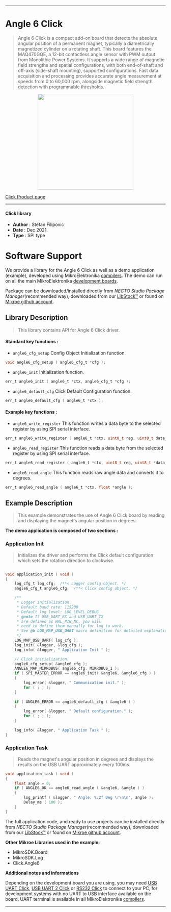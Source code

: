 
---
# Angle 6 Click

> Angle 6 Click is a compact add-on board that detects the absolute angular position of a permanent magnet, typically a diametrically magnetized cylinder on a rotating shaft. This board features the MAQ470GQE, a 12-bit contactless angle sensor with PWM output from Monolithic Power Systems. It supports a wide range of magnetic field strengths and spatial configurations, with both end-of-shaft and off-axis (side-shaft mounting), supported configurations. Fast data acquisition and processing provides accurate angle measurement at speeds from 0 to 60,000 rpm, alongside magnetic field strength detection with programmable thresholds.

<p align="center">
  <img src="https://download.mikroe.com/images/click_for_ide/angle6_click.png" height=300px>
</p>

[Click Product page](https://www.mikroe.com/angle-6-click)

---


#### Click library

- **Author**        : Stefan Filipovic
- **Date**          : Dec 2021.
- **Type**          : SPI type


# Software Support

We provide a library for the Angle 6 Click
as well as a demo application (example), developed using MikroElektronika
[compilers](https://www.mikroe.com/necto-studio).
The demo can run on all the main MikroElektronika [development boards](https://www.mikroe.com/development-boards).

Package can be downloaded/installed directly from *NECTO Studio Package Manager*(recommended way), downloaded from our [LibStock&trade;](https://libstock.mikroe.com) or found on [Mikroe github account](https://github.com/MikroElektronika/mikrosdk_click_v2/tree/master/clicks).

## Library Description

> This library contains API for Angle 6 Click driver.

#### Standard key functions :

- `angle6_cfg_setup` Config Object Initialization function.
```c
void angle6_cfg_setup ( angle6_cfg_t *cfg );
```

- `angle6_init` Initialization function.
```c
err_t angle6_init ( angle6_t *ctx, angle6_cfg_t *cfg );
```

- `angle6_default_cfg` Click Default Configuration function.
```c
err_t angle6_default_cfg ( angle6_t *ctx );
```

#### Example key functions :

- `angle6_write_register` This function writes a data byte to the selected register by using SPI serial interface.
```c
err_t angle6_write_register ( angle6_t *ctx, uint8_t reg, uint8_t data_in );
```

- `angle6_read_register` This function reads a data byte from the selected register by using SPI serial interface.
```c
err_t angle6_read_register ( angle6_t *ctx, uint8_t reg, uint8_t *data_out );
```

- `angle6_read_angle` This function reads raw angle data and converts it to degrees.
```c
err_t angle6_read_angle ( angle6_t *ctx, float *angle );
```

## Example Description

> This example demonstrates the use of Angle 6 Click board by reading and displaying the magnet's angular position in degrees.

**The demo application is composed of two sections :**

### Application Init

> Initializes the driver and performs the Click default configuration which sets the rotation direction to clockwise.

```c

void application_init ( void )
{
    log_cfg_t log_cfg;  /**< Logger config object. */
    angle6_cfg_t angle6_cfg;  /**< Click config object. */

    /** 
     * Logger initialization.
     * Default baud rate: 115200
     * Default log level: LOG_LEVEL_DEBUG
     * @note If USB_UART_RX and USB_UART_TX 
     * are defined as HAL_PIN_NC, you will 
     * need to define them manually for log to work. 
     * See @b LOG_MAP_USB_UART macro definition for detailed explanation.
     */
    LOG_MAP_USB_UART( log_cfg );
    log_init( &logger, &log_cfg );
    log_info( &logger, " Application Init " );

    // Click initialization.
    angle6_cfg_setup( &angle6_cfg );
    ANGLE6_MAP_MIKROBUS( angle6_cfg, MIKROBUS_1 );
    if ( SPI_MASTER_ERROR == angle6_init( &angle6, &angle6_cfg ) )
    {
        log_error( &logger, " Communication init." );
        for ( ; ; );
    }
    
    if ( ANGLE6_ERROR == angle6_default_cfg ( &angle6 ) )
    {
        log_error( &logger, " Default configuration." );
        for ( ; ; );
    }
    
    log_info( &logger, " Application Task " );
}

```

### Application Task

> Reads the magnet's angular position in degrees and displays the results on the USB UART approximately every 100ms.

```c
void application_task ( void )
{
    float angle = 0;
    if ( ANGLE6_OK == angle6_read_angle ( &angle6, &angle ) )
    {
        log_printf ( &logger, " Angle: %.2f Deg \r\n\n", angle );
        Delay_ms ( 100 );
    }
}
```

The full application code, and ready to use projects can be installed directly from *NECTO Studio Package Manager*(recommended way), downloaded from our [LibStock&trade;](https://libstock.mikroe.com) or found on [Mikroe github account](https://github.com/MikroElektronika/mikrosdk_click_v2/tree/master/clicks).

**Other Mikroe Libraries used in the example:**

- MikroSDK.Board
- MikroSDK.Log
- Click.Angle6

**Additional notes and informations**

Depending on the development board you are using, you may need
[USB UART Click](https://www.mikroe.com/usb-uart-click),
[USB UART 2 Click](https://www.mikroe.com/usb-uart-2-click) or
[RS232 Click](https://www.mikroe.com/rs232-click) to connect to your PC, for
development systems with no UART to USB interface available on the board. UART
terminal is available in all MikroElektronika
[compilers](https://shop.mikroe.com/compilers).

---
